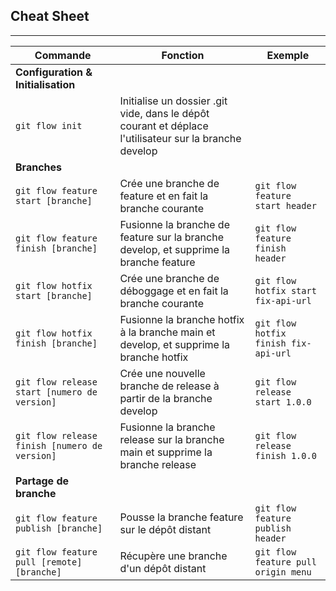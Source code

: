 ## Cheat Sheet

---

| Commande | Fonction | Exemple |
| --- | --- | --- |
| **Configuration & Initialisation** | | |
| `git flow init` | Initialise un dossier .git vide, dans le dépôt courant et déplace l'utilisateur sur la branche develop | |
| **Branches** | | |
| `git flow feature start [branche]` | Crée une branche de feature et en fait la branche courante | `git flow feature start header` |
| `git flow feature finish [branche]` | Fusionne la branche de feature sur la branche develop, et supprime la branche feature | `git flow feature finish header` |
| `git flow hotfix start [branche]` | Crée une branche de déboggage et en fait la branche courante | `git flow hotfix start fix-api-url` |
| `git flow hotfix finish [branche]` | Fusionne la branche hotfix à la branche main et develop, et supprime la branche hotfix | `git flow hotfix finish fix-api-url` |
| `git flow release start [numero de version]` | Crée une nouvelle branche de release à partir de la branche develop | `git flow release start 1.0.0` |
| `git flow release finish [numero de version]` | Fusionne la branche release sur la branche main et supprime la branche release | `git flow release finish 1.0.0` |
| **Partage de branche** | | |
| `git flow feature publish [branche]` | Pousse la branche feature sur le dépôt distant | `git flow feature publish header` |
| `git flow feature pull [remote] [branche]` | Récupère une branche d'un dépôt distant | `git flow feature pull origin menu` |